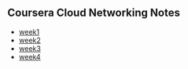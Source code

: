 ## Coursera Cloud Networking Notes

- [week1](week1/notes.md)
- [week2](week2/notes.md)
- [week3](week3/notes.md)
- [week4](week4/notes.md)
